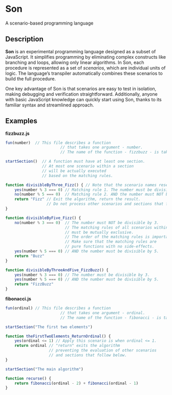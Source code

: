 # Son
A scenario-based programming language

## Description

**Son** is an experimental programming language designed as a subset of JavaScript. It simplifies programming by eliminating complex constructs like branching and loops, allowing only linear algorithms. In Son, each procedure is represented as a set of *scenarios*, which are individual units of logic. The language’s transpiler automatically combines these scenarios to build the full procedure.

One key advantage of Son is that scenarios are easy to test in isolation, making debugging and verification straightforward. Additionally, anyone with basic JavaScript knowledge can quickly start using Son, thanks to its familiar syntax and streamlined approach.

## Examples

**fizzbuzz.js**
```javascript
fun(number)  // This file describes a function 
                        // that takes one argument - number.
                        // The name of the function - fizzbuzz - is taken from the filename.

startSection()  // A function must have at least one section.
                // At most one scenario within a section
                // will be actually executed
                // based on the matching rules.

function divisibleByThree_Fizz() { // Note that the scenario names resemble unit-test names.
    yes(number % 3 === 0) // Matching rule 1. The number must be divisible by 3.
    no(number % 5 === 0)  // Matching rule 2. AND the number must NOT be divisible by 5.
    return "Fizz" // Exit the algorithm, return the result.
                  // Do not process other scenarios and sections that follow below.
}

function divisibleByFive_Fizz() {
    no(number % 3 === 0)  // The number must NOT be divisible by 3.
                          // The matching rules of all scenarios within one section
                          // must be mutually exclusive.
                          // The order of the matching rules is important.
                          // Make sure that the matching rules are
                          // pure functions with no side-effects.
    yes(number % 5 === 0) // AND the number must be divisible by 5.
    return "Buzz"
}

function divisibleByThreeAndFive_FizzBuzz() {
    yes(number % 3 === 0) // The number must be divisible by 3.
    yes(number % 5 === 0) // AND the number must be divisible by 5.
    return "FizzBuzz"
}
```

**fibonacci.js**
```javascript
fun(ordinal) // This file describes a function 
                        // that takes one argument - ordinal.
                        // The name of the function - fibonacci - is taken from the filename.

startSection("The first two elements")

function theFirstTwoElements_ReturnOrdinal() {
    yes(ordinal <= 1) // Apply this scenario is when ordinal <= 1.
    return ordinal // "return" exits the algorithm
                   // preventing the evaluation of other scenarios
                   // and sections that follow below.
}

startSection("The main algorithm")

function recurse() {
    return fibonacci(ordinal - 2) + fibonacci(ordinal - 1)
}
```
